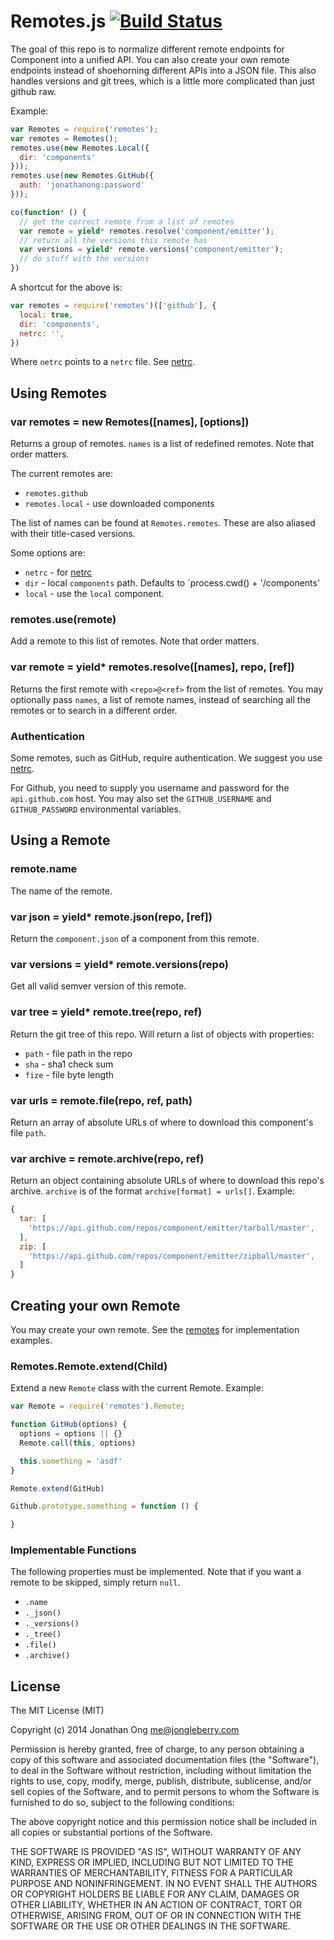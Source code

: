 # Remotes.js [![Build Status](https://travis-ci.org/component/remotes.js.png)](https://travis-ci.org/component/remotes.js)

The goal of this repo is to normalize different remote endpoints for Component into a unified API.
You can also create your own remote endpoints instead of shoehorning different APIs into a JSON file.
This also handles versions and git trees, which is a little more complicated than just github raw.

Example:

```js
var Remotes = require('remotes');
var remotes = Remotes();
remotes.use(new Remotes.Local({
  dir: 'components'
}));
remotes.use(new Remotes.GitHub({
  auth: 'jonathanong:password'
}));

co(function* () {
  // get the correct remote from a list of remotes
  var remote = yield* remotes.resolve('component/emitter');
  // return all the versions this remote has
  var versions = yield* remote.versions('component/emitter');
  // do stuff with the versions
})
```

A shortcut for the above is:

```js
var remotes = require('remotes')(['github'], {
  local: true,
  dir: 'components',
  netrc: '',
})
```

Where `netrc` points to a `netrc` file. See [netrc](https://github.com/CamShaft/netrc).

## Using Remotes

### var remotes = new Remotes([names], [options])

Returns a group of remotes. `names` is a list of redefined remotes. Note that order matters.

The current remotes are:

- `remotes.github`
- `remotes.local` - use downloaded components

The list of names can be found at `Remotes.remotes`. These are also aliased with their title-cased versions.

Some options are:

- `netrc` - for [netrc](https://github.com/CamShaft/netrc)
- `dir` - local `components` path. Defaults to `process.cwd() + '/components'
- `local` - use the `local` component.

### remotes.use(remote)

Add a remote to this list of remotes. Note that order matters.

### var remote = yield* remotes.resolve([names], repo, [ref])

Returns the first remote with `<repo>@<ref>` from the list of remotes. You may optionally pass `names`, a list of remote names, instead of searching all the remotes or to search in a different order.

### Authentication

Some remotes, such as GitHub, require authentication. We suggest you use [netrc](https://github.com/CamShaft/netrc).

For Github, you need to supply you username and password for the `api.github.com` host. You may also set the `GITHUB_USERNAME` and `GITHUB_PASSWORD` environmental variables.

## Using a Remote

### remote.name

The name of the remote.

### var json = yield* remote.json(repo, [ref])

Return the `component.json` of a component from this remote.

### var versions = yield* remote.versions(repo)

Get all valid semver version of this remote.

### var tree = yield* remote.tree(repo, ref)

Return the git tree of this repo. Will return a list of objects with properties:

- `path` - file path in the repo
- `sha` - sha1 check sum
- `fize` - file byte length

### var urls = remote.file(repo, ref, path)

Return an array of absolute URLs of where to download this component's file `path`.

### var archive = remote.archive(repo, ref)

Return an object containing absolute URLs of where to download this repo's archive. `archive` is of the format `archive[format] = urls[]`. Example:

```js
{
  tar: [
    'https://api.github.com/repos/component/emitter/tarball/master',
  ],
  zip: [
    'https://api.github.com/repos/component/emitter/zipball/master',
  ]
}
```

## Creating your own Remote

You may create your own remote. See the [remotes](https://github.com/component/remotes.js/tree/master/lib/remotes/github.js) for implementation examples.

### Remotes.Remote.extend(Child)

Extend a new `Remote` class with the current Remote. Example:

```js
var Remote = require('remotes').Remote;

function GitHub(options) {
  options = options || {}
  Remote.call(this, options)

  this.something = 'asdf'
}

Remote.extend(GitHub)

Github.prototype.something = function () {

}
```

### Implementable Functions

The following properties must be implemented. Note that if you want a remote to be skipped, simply return `null`.

- `.name`
- `._json()`
- `._versions()`
- `._tree()`
- `.file()`
- `.archive()`


## License

The MIT License (MIT)

Copyright (c) 2014 Jonathan Ong me@jongleberry.com

Permission is hereby granted, free of charge, to any person obtaining a copy
of this software and associated documentation files (the "Software"), to deal
in the Software without restriction, including without limitation the rights
to use, copy, modify, merge, publish, distribute, sublicense, and/or sell
copies of the Software, and to permit persons to whom the Software is
furnished to do so, subject to the following conditions:

The above copyright notice and this permission notice shall be included in
all copies or substantial portions of the Software.

THE SOFTWARE IS PROVIDED "AS IS", WITHOUT WARRANTY OF ANY KIND, EXPRESS OR
IMPLIED, INCLUDING BUT NOT LIMITED TO THE WARRANTIES OF MERCHANTABILITY,
FITNESS FOR A PARTICULAR PURPOSE AND NONINFRINGEMENT. IN NO EVENT SHALL THE
AUTHORS OR COPYRIGHT HOLDERS BE LIABLE FOR ANY CLAIM, DAMAGES OR OTHER
LIABILITY, WHETHER IN AN ACTION OF CONTRACT, TORT OR OTHERWISE, ARISING FROM,
OUT OF OR IN CONNECTION WITH THE SOFTWARE OR THE USE OR OTHER DEALINGS IN
THE SOFTWARE.